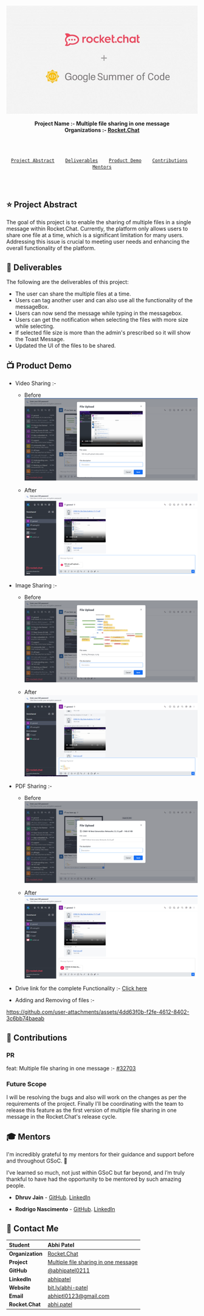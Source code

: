 <div align="center">
    <a href="https://summerofcode.withgoogle.com/programs/2024/projects/0Owzlw7n"><img src="./assest/Rocket.chat x Gsoc image.jpeg" width="650" alt="google-summer-of-code"></a>
    <br>
    <b> 
        <p>
        Project Name  :- Multiple file sharing in one message <br>
        Organizations :- <a href="https://rocket.chat/">Rocket.Chat</a>
        </p>
        </p>
    </b>
</div>

<br>
<br>

<p align="center">
<code> <a href="#-project-abstract">Project Abstract</a>&nbsp;&nbsp;&nbsp; <a href="#-deliverables">Deliverables</a>&nbsp;&nbsp;&nbsp; <a href="#-product-demo">Product Demo</a>&nbsp;&nbsp;&nbsp; <a href="#-contributions">Contributions</a>&nbsp;&nbsp;&nbsp; <a href="#-mentors">Mentors</a>
</code>
</p>

<br>
<br>

## ⭐ Project Abstract

The goal of this project is to enable the sharing of multiple files in a single message within Rocket.Chat. Currently, the platform only allows users to share one file at a time, which is a significant limitation for many users. Addressing this issue is crucial to meeting user needs and enhancing the overall functionality of the platform.

## 🚢 Deliverables

The following are the deliverables of this project:

- The user can share the multiple files at a time.
- Users can tag another user and can also use all the functionality of the messageBox.
- Users can now send the message while typing in the messagebox.
- Users can get the notification when selecting the files with more size while selecting.
- If selected file size is more than the admin's prescribed so it will show the Toast Message.
- Updated the UI of the files to be shared.

## 📺 Product Demo

- Video Sharing :-

  - Before <img src="./assest/Before_video.png" alt="video before" />

  - After <img src="./assest/After_video.png" alt="video after" />

- Image Sharing :-

  - Before <img src="./assest/Before_Image.png" alt="Image before" />

  - After <img src="./assest/After_Image.png" alt="Image after" />

- PDF Sharing :-

  - Before <img src="./assest/Before_PDF.png" alt="PDF before" />

  - After <img src="./assest/After_PDF.png" alt="PDF after" />

- Drive link for the complete Functionality :- <a href="https://drive.google.com/file/d/15UiRbLz8BI2bXYLjr76oeYLojxJVA3A3/view?usp=sharing" target="_blank"> Click here </a>

- Adding and Removing of files :- 

https://github.com/user-attachments/assets/4dd63f0b-f2fe-4612-8402-3c6bb74baeab

## 🚀 Contributions

### PR

feat: Multiple file sharing in one message :- [#32703](https://github.com/RocketChat/Rocket.Chat/pull/32703/)

### Future Scope

I will be resolving the bugs and also will work on the changes as per the requirements of the project. Finally I'll be coordinating with the team to release this feature as the first version of multiple file sharing in one message in the Rocket.Chat's release cycle.

## 🎓 Mentors

I'm incredibly grateful to my mentors for their guidance and support before and throughout GSoC. 🙏

I’ve learned so much, not just within GSoC but far beyond, and I’m truly thankful to have had the opportunity to be mentored by such amazing people.

- **Dhruv Jain** - [GitHub](https://github.com/dhruvjain99). [LinkedIn](https://www.linkedin.com/in/dhruvjain99/)

- **Rodrigo Nascimento** - [GitHub](https://github.com/rodrigok). [LinkedIn](https://www.linkedin.com/in/rodrigoknascimento/)

## 💬 Contact Me

| **Student**      | Abhi Patel                                                                                                  |
| :--------------- | :---------------------------------------------------------------------------------------------------------- |
| **Organization** | [Rocket.Chat](https://rocket.chat/)                                                                         |
| **Project**      | [Multiple file sharing in one message](https://summerofcode.withgoogle.com/programs/2024/projects/0Owzlw7n) |
| **GitHub**       | [@abhipatel0211](https://github.com/abhipatel0211)                                                          |
| **LinkedIn**     | [abhipatel](https://www.linkedin.com/in/abhi-patel-13354013b/)                                              |
| **Website**      | [bit.ly/abhi-patel](http://bit.ly/abhi-patel)                                                               |
| **Email**        | <a href="mailto:abhiptl0123@gmail.com">abhiptl0123@gmail.com</a>                                            |
| **Rocket.Chat**  | [abhi.patel](https://open.rocket.chat/direct/abhi.patel)                                                    |

